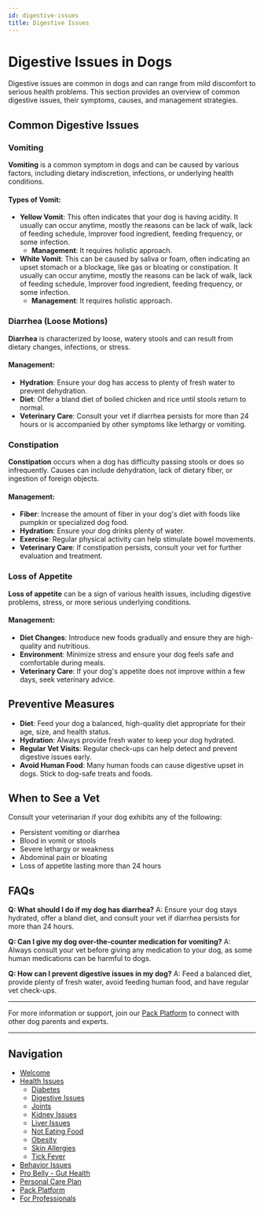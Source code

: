 ```yaml
---
id: digestive-issues
title: Digestive Issues
---
```


# Digestive Issues in Dogs

Digestive issues are common in dogs and can range from mild discomfort to serious health problems. This section provides an overview of common digestive issues, their symptoms, causes, and management strategies.

## Common Digestive Issues

### Vomiting

**Vomiting** is a common symptom in dogs and can be caused by various factors, including dietary indiscretion, infections, or underlying health conditions.

#### Types of Vomit:
- **Yellow Vomit**: This often indicates that your dog is having acidity. It usually can occur anytime, mostly the reasons can be lack of walk, lack of feeding schedule, Improver food ingredient, feeding frequency, or some infection.
  - **Management**: It requires holistic approach.
- **White Vomit**: This can be caused by saliva or foam, often indicating an upset stomach or a blockage, like gas or bloating or constipation.  It usually can occur anytime, mostly the reasons can be lack of walk, lack of feeding schedule, Improver food ingredient, feeding frequency, or some infection.
  - **Management**: It requires holistic approach.

### Diarrhea (Loose Motions)

**Diarrhea** is characterized by loose, watery stools and can result from dietary changes, infections, or stress.

#### Management:
- **Hydration**: Ensure your dog has access to plenty of fresh water to prevent dehydration.
- **Diet**: Offer a bland diet of boiled chicken and rice until stools return to normal.
- **Veterinary Care**: Consult your vet if diarrhea persists for more than 24 hours or is accompanied by other symptoms like lethargy or vomiting.

### Constipation

**Constipation** occurs when a dog has difficulty passing stools or does so infrequently. Causes can include dehydration, lack of dietary fiber, or ingestion of foreign objects.

#### Management:
- **Fiber**: Increase the amount of fiber in your dog's diet with foods like pumpkin or specialized dog food.
- **Hydration**: Ensure your dog drinks plenty of water.
- **Exercise**: Regular physical activity can help stimulate bowel movements.
- **Veterinary Care**: If constipation persists, consult your vet for further evaluation and treatment.

### Loss of Appetite

**Loss of appetite** can be a sign of various health issues, including digestive problems, stress, or more serious underlying conditions.

#### Management:
- **Diet Changes**: Introduce new foods gradually and ensure they are high-quality and nutritious.
- **Environment**: Minimize stress and ensure your dog feels safe and comfortable during meals.
- **Veterinary Care**: If your dog's appetite does not improve within a few days, seek veterinary advice.

## Preventive Measures

- **Diet**: Feed your dog a balanced, high-quality diet appropriate for their age, size, and health status.
- **Hydration**: Always provide fresh water to keep your dog hydrated.
- **Regular Vet Visits**: Regular check-ups can help detect and prevent digestive issues early.
- **Avoid Human Food**: Many human foods can cause digestive upset in dogs. Stick to dog-safe treats and foods.

## When to See a Vet

Consult your veterinarian if your dog exhibits any of the following:
- Persistent vomiting or diarrhea
- Blood in vomit or stools
- Severe lethargy or weakness
- Abdominal pain or bloating
- Loss of appetite lasting more than 24 hours

## FAQs

**Q: What should I do if my dog has diarrhea?**
A: Ensure your dog stays hydrated, offer a bland diet, and consult your vet if diarrhea persists for more than 24 hours.

**Q: Can I give my dog over-the-counter medication for vomiting?**
A: Always consult your vet before giving any medication to your dog, as some human medications can be harmful to dogs.

**Q: How can I prevent digestive issues in my dog?**
A: Feed a balanced diet, provide plenty of fresh water, avoid feeding human food, and have regular vet check-ups.

---

For more information or support, join our [Pack Platform](/pack-platform) to connect with other dog parents and experts.

---

## Navigation

- [Welcome](/)
- [Health Issues](/Health-Issues/)
  - [Diabetes](/Health-Issues/Diabetes/)
  - [Digestive Issues](/Health-Issues/Digestive%20Issues/)
  - [Joints](/Health-Issues/Joints/)
  - [Kidney Issues](/Health-Issues/Kidney%20Issues/)
  - [Liver Issues](/Health-Issues/Liver%20Issues/)
  - [Not Eating Food](/Health-Issues/Not%20Eating%20Food/)
  - [Obesity](/Health-Issues/Obesity/)
  - [Skin Allergies](/Health-Issues/Skin%20Allergies/)
  - [Tick Fever](/Health-Issues/Tick%20Fever/)
- [Behavior Issues](/Behavioral-Issues/)
- [Pro Belly - Gut Health](/probelly-gut-health)
- [Personal Care Plan](/personal-care-plan)
- [Pack Platform](/pack-platform)
- [For Professionals](/For%20Professionals/)
